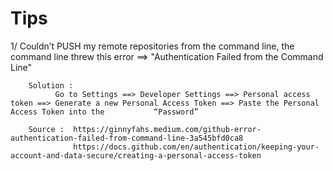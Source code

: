 # Tips 

   1/ Couldn’t PUSH my remote repositories from the command line, the command line threw this error ==> "Authentication Failed from the Command Line"
        
        Solution : 
              Go to Settings ==> Developer Settings ==> Personal access token ==> Generate a new Personal Access Token ==> Paste the Personal Access Token into the           “Password”
              
        Source :  https://ginnyfahs.medium.com/github-error-authentication-failed-from-command-line-3a545bfd0ca8 
                  https://docs.github.com/en/authentication/keeping-your-account-and-data-secure/creating-a-personal-access-token
